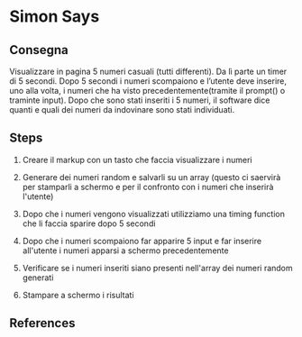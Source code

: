 # Simon Says

## Consegna

Visualizzare in pagina 5 numeri casuali (tutti differenti). Da lì parte un timer di 5 secondi.
Dopo 5 secondi i numeri scompaiono e l’utente deve inserire, uno alla volta, i numeri che ha visto precedentemente(tramite il prompt() o traminte input).
Dopo che sono stati inseriti i 5 numeri, il software dice quanti e quali dei numeri da indovinare sono stati individuati.

## Steps

1. Creare il markup con un tasto che faccia visualizzare i numeri

2. Generare dei numeri random e salvarli su un array (questo ci saervirà per stamparli a schermo e per il confronto con i numeri che inserirà l'utente)

3. Dopo che i numeri vengono visualizzati utilizziamo una timing function che li faccia sparire dopo 5 secondi

4. Dopo che i numeri scompaiono far apparire 5 input e far inserire all'utente i numeri apparsi a schermo precedentemente

5. Verificare se i numeri inseriti siano presenti nell'array dei numeri random generati

6. Stampare a schermo i risultati

## References